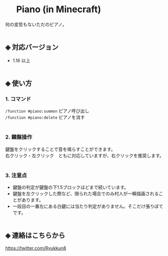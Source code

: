 # &nbsp;　Piano (in Minecraft)
何の変哲もないただのピアノ。<br><br>

## ◈ 対応バージョン<br>
  - 1.16 以上<br><br>
  
## ◈ 使い方
### 1. コマンド
  `/function #piano:summon` ピアノ呼び出し<br>
  `/function #piano:delete` ピアノを消す<br><br>

### 2. 鍵盤操作
  鍵盤をクリックすることで音を鳴らすことができます。<br>
  右クリック・左クリック　ともに対応していますが、右クリックを推奨します。<br><br>

### 3. 注意点
  - 鍵盤の判定が鍵盤の下1.5ブロックほどまで続いています。<br>
  - 鍵盤を左クリックした際など、限られた場合でのみ村人が一瞬描画されることがあります。<br>
  - 一段目の一番左にある白鍵には当たり判定がありません。そこだけ張りぼてです。<br><br>


## ◈ 連絡はこちらから
https://twitter.com/Ryukkun8
